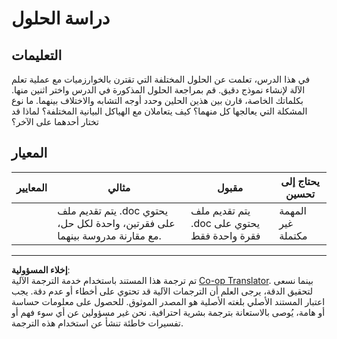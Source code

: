<!--
CO_OP_TRANSLATOR_METADATA:
{
  "original_hash": "de6025f96841498b0577e9d1aee18d1f",
  "translation_date": "2025-08-29T13:55:18+00:00",
  "source_file": "4-Classification/2-Classifiers-1/assignment.md",
  "language_code": "ar"
}
-->
# دراسة الحلول
## التعليمات

في هذا الدرس، تعلمت عن الحلول المختلفة التي تقترن بالخوارزميات مع عملية تعلم الآلة لإنشاء نموذج دقيق. قم بمراجعة الحلول المذكورة في الدرس واختر اثنين منها. بكلماتك الخاصة، قارن بين هذين الحلين وحدد أوجه التشابه والاختلاف بينهما. ما نوع المشكلة التي يعالجها كل منهما؟ كيف يتعاملان مع الهياكل البيانية المختلفة؟ لماذا قد تختار أحدهما على الآخر؟

## المعيار

| المعايير | مثالي                                                                                          | مقبول                                          | يحتاج إلى تحسين              |
| -------- | ---------------------------------------------------------------------------------------------- | ------------------------------------------------ | ---------------------------- |
|          | يتم تقديم ملف .doc يحتوي على فقرتين، واحدة لكل حل، مع مقارنة مدروسة بينهما.                   | يتم تقديم ملف .doc يحتوي على فقرة واحدة فقط     | المهمة غير مكتملة            |

---

**إخلاء المسؤولية**:  
تم ترجمة هذا المستند باستخدام خدمة الترجمة الآلية [Co-op Translator](https://github.com/Azure/co-op-translator). بينما نسعى لتحقيق الدقة، يرجى العلم أن الترجمات الآلية قد تحتوي على أخطاء أو عدم دقة. يجب اعتبار المستند الأصلي بلغته الأصلية هو المصدر الموثوق. للحصول على معلومات حساسة أو هامة، يُوصى بالاستعانة بترجمة بشرية احترافية. نحن غير مسؤولين عن أي سوء فهم أو تفسيرات خاطئة تنشأ عن استخدام هذه الترجمة.
